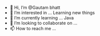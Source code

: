 - 👋 Hi, I’m @Gautam bhatt
- 👀 I’m interested in ... Learning new things 
- 🌱 I’m currently learning ... Java
- 💞️ I’m looking to collaborate on ...
- 📫 How to reach me ...

<!---
Gautam-bhatt-901/Gautam-bhatt-901 is a ✨ special ✨ repository because its `README.md` (this file) appears on your GitHub profile.
You can click the Preview link to take a look at your changes.
--->
